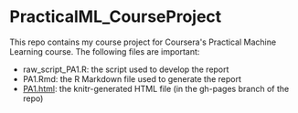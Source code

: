 # PracticalML_CourseProject

This repo contains my course project for Coursera's Practical Machine Learning course.  The following files are important:

* raw_script_PA1.R: the script used to develop the report
* PA1.Rmd: the R Markdown file used to generate the report
* [PA1.html](https://gchadder3.github.io/PracticalML_CourseProject/PA1.html): the knitr-generated HTML file (in the gh-pages branch of the repo)